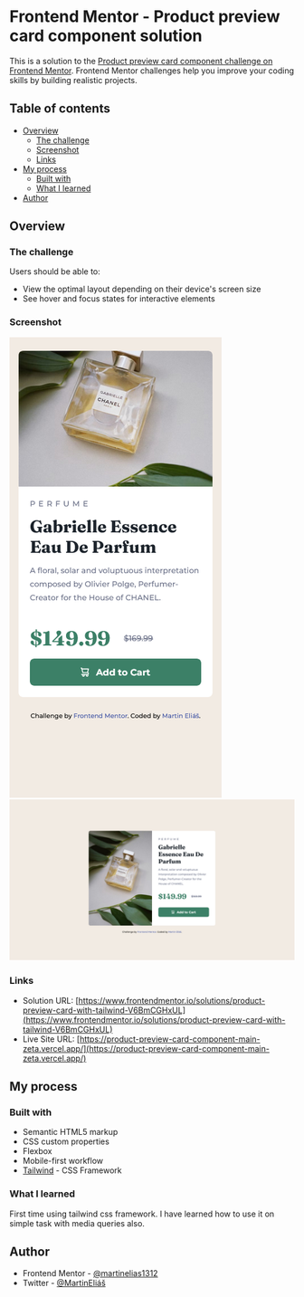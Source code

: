 # Frontend Mentor - Product preview card component solution

This is a solution to the [Product preview card component challenge on Frontend Mentor](https://www.frontendmentor.io/challenges/product-preview-card-component-GO7UmttRfa). Frontend Mentor challenges help you improve your coding skills by building realistic projects.

## Table of contents

- [Overview](#overview)
  - [The challenge](#the-challenge)
  - [Screenshot](#screenshot)
  - [Links](#links)
- [My process](#my-process)
  - [Built with](#built-with)
  - [What I learned](#what-i-learned)
- [Author](#author)

## Overview

### The challenge

Users should be able to:

- View the optimal layout depending on their device's screen size
- See hover and focus states for interactive elements

### Screenshot

![assets/screenshots/375px.png](assets/screenshots/375px.png)
![assets/screenshots/1440px.png](assets/screenshots/1440px.png)

### Links

- Solution URL: [https://www.frontendmentor.io/solutions/product-preview-card-with-tailwind-V6BmCGHxUL](https://www.frontendmentor.io/solutions/product-preview-card-with-tailwind-V6BmCGHxUL)
- Live Site URL: [https://product-preview-card-component-main-zeta.vercel.app/](https://product-preview-card-component-main-zeta.vercel.app/)

## My process

### Built with

- Semantic HTML5 markup
- CSS custom properties
- Flexbox
- Mobile-first workflow
- [Tailwind](https://tailwindcss.com/) - CSS Framework

### What I learned

First time using tailwind css framework. I have learned how to use it on simple task with media queries also.

## Author

- Frontend Mentor - [@martinelias1312](https://www.frontendmentor.io/profile/martinelias1312)
- Twitter - [@MartinEliáš](https://www.linkedin.com/in/martin-eli%C3%A1%C5%A1-455550209/)
